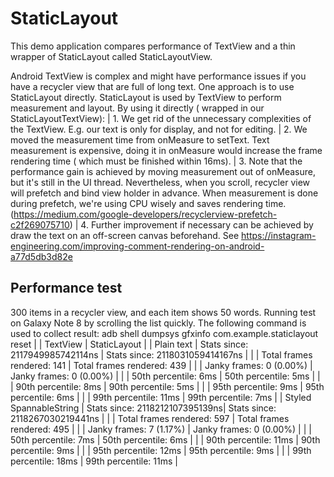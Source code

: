 # StaticLayout

This demo application compares performance of TextView and a thin wrapper of StaticLayout called StaticLayoutView.

Android TextView is complex and might have performance issues if you have a recycler view that are full of long text.
One approach is to use StaticLayout directly. StaticLayout is used by TextView to perform measurement and layout. By using it directly ( wrapped in our StaticLayoutTextView):
|   1. We get rid of the unnecessary complexities of the TextView. E.g. our text is only for display, and not for editing.
|   2. We moved the measurement time from onMeasure to setText. Text measurement is expensive, doing it in onMeasure would increase the frame rendering time ( which must be finished within 16ms).
|   3. Note that the performance gain is achieved by moving measurement out of onMeasure, but it's still in the UI thread. Nevertheless, when you scroll, recycler view will prefetch and bind view holder in advance. When measurement is done during prefetch, we're using CPU wisely and saves rendering time. (https://medium.com/google-developers/recyclerview-prefetch-c2f269075710)
|   4. Further improvement if necessary can be achieved by draw the text on an off-screen canvas beforehand. See https://instagram-engineering.com/improving-comment-rendering-on-android-a77d5db3d82e

## Performance test
300 items in a recycler view, and each item shows 50 words. Running test on Galaxy Note 8 by scrolling the list quickly. The following command is used to collect result:
    adb shell dumpsys gfxinfo com.example.staticlayout reset
|   |    TextView    |   StaticLayout    |
|   Plain text  |   Stats since: 2117949985742114ns |   Stats since: 2118031059414167ns |
|   |   Total frames rendered: 141  |   Total frames rendered: 439  |
|   |   Janky frames: 0 (0.00%) |   Janky frames: 0 (0.00%)  |
|   |   50th percentile: 6ms    |   50th percentile: 5ms  |
|   |   90th percentile: 8ms    |   90th percentile: 5ms  |
|   |   95th percentile: 9ms    |   95th percentile: 6ms  |
|   |   99th percentile: 11ms   |   99th percentile: 7ms  |
|   Styled SpannableString  |   Stats since: 2118212107395139ns|   Stats since: 2118267030219441ns  |
|   |   Total frames rendered: 597  |   Total frames rendered: 495  |
|   |   Janky frames: 7 (1.17%) |   Janky frames: 0 (0.00%)  |
|   |   50th percentile: 7ms    |   50th percentile: 6ms  |
|   |   90th percentile: 11ms   |   90th percentile: 9ms  |
|   |   95th percentile: 12ms   |   95th percentile: 9ms  |
|   |   99th percentile: 18ms   |   99th percentile: 11ms  |
